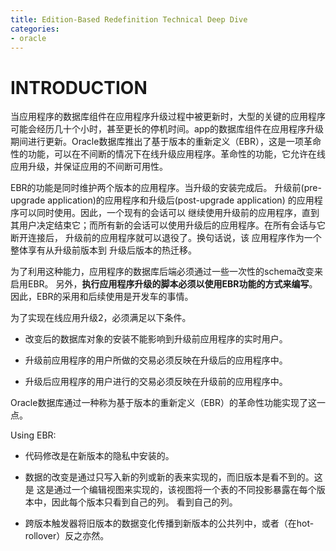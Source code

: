 ```yaml
---
title: Edition-Based Redefinition Technical Deep Dive
categories:
- oracle
---
```


# INTRODUCTION

当应用程序的数据库组件在应用程序升级过程中被更新时，大型的关键的应用程序可能会经历几十个小时，甚至更长的停机时间。app的数据库组件在应用程序升级期间进行更新。Oracle数据库推出了基于版本的重新定义（EBR），这是一项革命性的功能，可以在不间断的情况下在线升级应用程序。革命性的功能，它允许在线应用升级，并保证应用的不间断可用性。

EBR的功能是同时维护两个版本的应用程序。当升级的安装完成后。
升级前(pre-upgrade application)的应用程序和升级后(post-upgrade application)
的应用程序可以同时使用。因此，一个现有的会话可以 继续使用升级前的应用程序，直到
其用户决定结束它；而所有新的会话可以使用升级后的应用程序。在所有会话与它断开连接后，
升级前的应用程序就可以退役了。换句话说，该 应用程序作为一个整体享有从升级前版本到
升级后版本的热迁移。

为了利用这种能力，应用程序的数据库后端必须通过一些一次性的schema改变来启用EBR。
另外，**执行应用程序升级的脚本必须以使用EBR功能的方式来编写**。因此，EBR的采用和后续使用是开发车的事情。

为了实现在线应用升级2，必须满足以下条件。

- 改变后的数据库对象的安装不能影响到升级前应用程序的实时用户。

- 升级前应用程序的用户所做的交易必须反映在升级后的应用程序中。

- 升级后应用程序的用户进行的交易必须反映在升级前的应用程序中。

Oracle数据库通过一种称为基于版本的重新定义（EBR）的革命性功能实现了这一点。

Using EBR:

- 代码修改是在新版本的隐私中安装的。

- 数据的改变是通过只写入新的列或新的表来实现的，而旧版本是看不到的。这是 
这是通过一个编辑视图来实现的，该视图将一个表的不同投影暴露在每个版本中，因此每个版本只看到自己的列。
看到自己的列。

- 跨版本触发器将旧版本的数据变化传播到新版本的公共列中，或者（在hot-rollover）反之亦然。